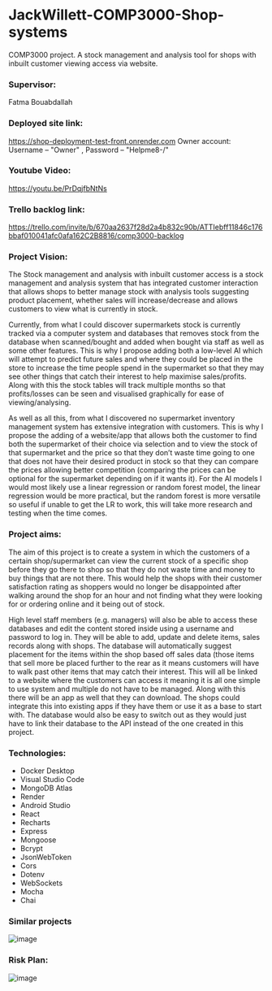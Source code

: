 # JackWillett-COMP3000-Shop-systems
COMP3000 project. A stock management and analysis tool for shops with inbuilt customer viewing access via website.

### Supervisor: 
Fatma Bouabdallah 

### Deployed site link: 
https://shop-deployment-test-front.onrender.com
Owner account: Username – "Owner" , Password – "Helpme8-/" 

### Youtube Video:
https://youtu.be/PrDqjfbNtNs

### Trello backlog link: 
https://trello.com/invite/b/670aa2637f28d2a4b832c90b/ATTIebff11846c176bbaf010041afc0afa162C2B8816/comp3000-backlog 

### Project Vision:  

The Stock management and analysis with inbuilt customer access is a stock management and analysis system that has integrated customer interaction that allows shops to better manage stock with analysis tools suggesting product placement, whether sales will increase/decrease and allows customers to view what is currently in stock.  

Currently, from what I could discover supermarkets stock is currently tracked via a computer system and databases that removes stock from the database when scanned/bought and added when bought via staff as well as some other features. This is why I propose adding both a low-level AI which will attempt to predict future sales and where they could be placed in the store to increase the time people spend in the supermarket so that they may see other things that catch their interest to help maximise sales/profits. Along with this the stock tables will track multiple months so that profits/losses can be seen and visualised graphically for ease of viewing/analysing.  

As well as all this, from what I discovered no supermarket inventory management system has extensive integration with customers. This is why I propose the adding of a website/app that allows both the customer to find both the supermarket of their choice via selection and to view the stock of that supermarket and the price so that they don’t waste time going to one that does not have their desired product in stock so that they can compare the prices allowing better competition (comparing the prices can be optional for the supermarket depending on if it wants it). For the AI models I would most likely use a linear regression or random forest model, the linear regression would be more practical, but the random forest is more versatile so useful if unable to get the LR to work, this will take more research and testing when the time comes. 

### Project aims:
The aim of this project is to create a system in which the customers of a certain shop/supermarket can view the current stock of a specific shop before they go there to shop so that they do not waste time and money to buy things that are not there. This would help the shops with their customer satisfaction rating as shoppers would no longer be disappointed after walking around the shop for an hour and not finding what they were looking for or ordering online and it being out of stock.

High level staff members (e.g. managers) will also be able to access these databases and edit the content stored inside using a username and password to log in. They will be able to add, update and delete items, sales records along with shops. The database will automatically suggest placement for the items within the shop based off sales data (those items that sell more be placed further to the rear as it means customers will have to walk past other items that may catch their interest. This will all be linked to a website where the customers can access it meaning it is all one simple to use system and multiple do not have to be managed. Along with this there will be an app as well that they can download. The shops could integrate this into existing apps if they have them or use it as a base to start with. The database would also be easy to switch out as they would just have to link their database to the API instead of the one created in this project. 

### Technologies:
- Docker Desktop
- Visual Studio Code
- MongoDB Atlas
- Render
- Android Studio
- React
- Recharts
- Express
- Mongoose
- Bcrypt
- JsonWebToken
- Cors
- Dotenv
- WebSockets
- Mocha
- Chai

### Similar projects

![image](https://github.com/user-attachments/assets/6dd71624-43d8-4ef1-a356-0b8ef031fcfa)

### Risk Plan:

![image](https://github.com/user-attachments/assets/b73ab500-6a67-4c0f-baf7-aef6d968320e)



  

 

 

